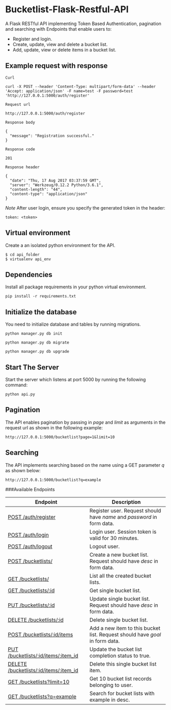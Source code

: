 # Bucketlist-Flask-Restful-API

A Flask RESTful API implementing Token Based Authentication, pagination and searching with Endpoints that enable users to:

- Register and login.
- Create, update, view and delete a bucket list.
- Add, update, view or delete items in a bucket list.

## Example request with response 

```
Curl

curl -X POST --header 'Content-Type: multipart/form-data' --header 'Accept: application/json' -F name=test -F password=test  'http://127.0.0.1:5000/auth/register'

Request url

http://127.0.0.1:5000/auth/register

Response body

{
  "message": "Registration successful."
}

Response code

201

Response header

{
  "date": "Thu, 17 Aug 2017 03:37:59 GMT",
  "server": "Werkzeug/0.12.2 Python/3.6.1",
  "content-length": "44",
  "content-type": "application/json"
}
```

*Note* After user login, ensure you  specify the generated token in the header:
```
token: <token>
```
## Virtual environment

Create a an isolated python environment for the API.

```
$ cd api_folder
$ virtualenv api_env
```

## Dependencies
Install all package requirements in your python virtual environment.
```
pip install -r requirements.txt
```
## Initialize the database
You need to initialize database and tables by running migrations.

```
python manager.py db init

python manager.py db migrate

python manager.py db upgrade

```

## Start The Server
Start the server which listens at port 5000 by running the following command:
```
python api.py
```

## Pagination

The API enables pagination by passing in *page* and *limit* as arguments in the request url as shown in the following example:

```
http://127.0.0.1:5000/bucketlist?page=1&limit=10

```

## Searching

The API implements searching based on the name using a GET parameter *q* as shown below:

```
http://127.0.0.1:5000/bucketlist?q=example
```

###Available Endpoints

| Endpoint | Description |
| ---- | --------------- |
| [POST /auth/register](#) |  Register user. Request should have _name_ and _password_ in form data. |
| [POST /auth/login](#) | Login user. Session token is valid for 30 minutes. |
| [POST /auth/logout](#) | Logout user. |
| [POST /bucketlists/](#) | Create a new bucket list. Request should have _desc_ in form data. |
| [GET /bucketlists/](#) | List all the created bucket lists. |
| [GET /bucketlists/:id](#) | Get single bucket list. |
| [PUT /bucketlists/:id](#) | Update single bucket list. Request should have _desc_ in form data. |
| [DELETE /bucketlists/:id](#) | Delete single bucket list. |
| [POST /bucketlists/:id/items](#) | Add a new item to this bucket list. Request should have _goal_ in form data. |
| [PUT /bucketlists/:id/items/:item_id](#) | Update the bucket list completion status to true. |
| [DELETE /bucketlists/:id/items/:item_id](#) | Delete this single bucket list item. |
| [GET /bucketlists?limit=10](#) | Get 10 bucket list records belonging to user. |
| [GET /bucketlists?q=example](#) | Search for bucket lists with example in desc. |
